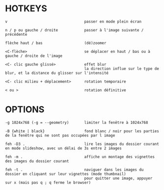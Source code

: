 #				HOTKEYS

    v                                   passer en mode plein écran

    n / p ou gauche / droite            passer à l'image suivante / précédente

    flèche haut / bas                   (dé)zoomer

    <C-flèche>                          se déplacer en haut / bas ou à gauche / droite de l'image

    <C- clic gauche glissé>             effet blur
                                        la direction influe sur le type de blur, et la distance du glisser sur l'intensité

    <C- clic milieu + déplacement>      rotation temporaire

    < ou >                              rotation définitive

#				OPTIONS

    -g 1024x768 (-g = --geometry)       limiter la fenêtre à 1024x768

    -B {white | black}                  fond blanc / noir pour les parties de la fenêtre qui ne sont pas occupées par l image

    feh -D3 .                           lire les images du dossier courant en mode slideshow, avec un délai de 3s entre 2 images

    feh -m .                            affiche un montage des vignettes des images du dossier courant

    feh -t .                            naviguer dans les images du dossier en cliquant sur leur vignettes (mode thumbnail)
                                        pour quitter une image, appuyer sur x (mais pas q ; q ferme le browser)
